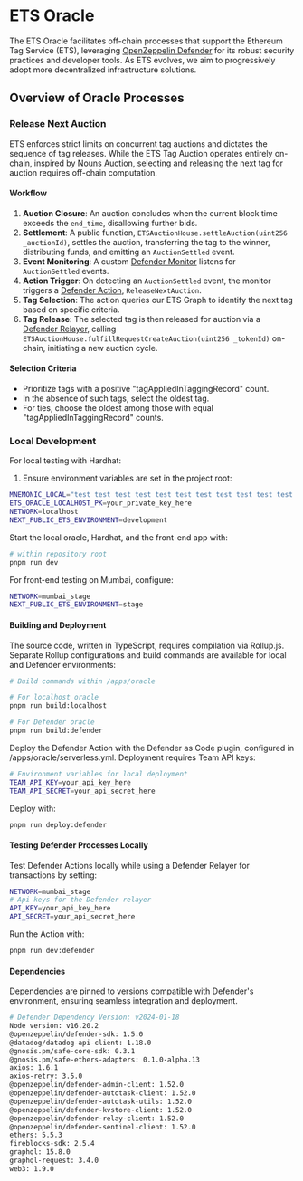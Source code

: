 # ETS Oracle

The ETS Oracle facilitates off-chain processes that support the Ethereum Tag Service (ETS), leveraging [OpenZeppelin Defender](https://www.openzeppelin.com/defender) for its robust security practices and developer tools. As ETS evolves, we aim to progressively adopt more decentralized infrastructure solutions.

## Overview of Oracle Processes

### Release Next Auction

ETS enforces strict limits on concurrent tag auctions and dictates the sequence of tag releases. While the ETS Tag Auction operates entirely on-chain, inspired by [Nouns Auction](https://nouns.wtf/), selecting and releasing the next tag for auction requires off-chain computation.

#### Workflow

1. **Auction Closure**: An auction concludes when the current block time exceeds the `end_time`, disallowing further bids.
2. **Settlement**: A public function, `ETSAuctionHouse.settleAuction(uint256 _auctionId)`, settles the auction, transferring the tag to the winner, distributing funds, and emitting an `AuctionSettled` event.
3. **Event Monitoring**: A custom [Defender Monitor](https://docs.openzeppelin.com/defender/v2/module/monitor) listens for `AuctionSettled` events.
4. **Action Trigger**: On detecting an `AuctionSettled` event, the monitor triggers a [Defender Action](https://docs.openzeppelin.com/defender/v2/module/actions), `ReleaseNextAuction`.
5. **Tag Selection**: The action queries our ETS Graph to identify the next tag based on specific criteria.
6. **Tag Release**: The selected tag is then released for auction via a [Defender Relayer](https://docs.openzeppelin.com/defender/v2/manage/relayers), calling `ETSAuctionHouse.fulfillRequestCreateAuction(uint256 _tokenId)` on-chain, initiating a new auction cycle.

#### Selection Criteria

- Prioritize tags with a positive "tagAppliedInTaggingRecord" count.
- In the absence of such tags, select the oldest tag.
- For ties, choose the oldest among those with equal "tagAppliedInTaggingRecord" counts.

### Local Development

For local testing with Hardhat:

1. Ensure environment variables are set in the project root:

```bash
MNEMONIC_LOCAL="test test test test test test test test test test test junk"
ETS_ORACLE_LOCALHOST_PK=your_private_key_here
NETWORK=localhost
NEXT_PUBLIC_ETS_ENVIRONMENT=development
```

Start the local oracle, Hardhat, and the front-end app with:

```bash
# within repository root
pnpm run dev
```

For front-end testing on Mumbai, configure:

```bash
NETWORK=mumbai_stage
NEXT_PUBLIC_ETS_ENVIRONMENT=stage
```

#### Building and Deployment

The source code, written in TypeScript, requires compilation via Rollup.js. Separate Rollup configurations and build commands are available for local and Defender environments:

```bash
# Build commands within /apps/oracle

# For localhost oracle
pnpm run build:localhost

# For Defender oracle
pnpm run build:defender
```

Deploy the Defender Action with the Defender as Code plugin, configured in /apps/oracle/serverless.yml. Deployment requires Team API keys:

```bash
# Environment variables for local deployment
TEAM_API_KEY=your_api_key_here
TEAM_API_SECRET=your_api_secret_here
```

Deploy with:

```bash
pnpm run deploy:defender
```

#### Testing Defender Processes Locally

Test Defender Actions locally while using a Defender Relayer for transactions by setting:

```bash
NETWORK=mumbai_stage
# Api keys for the Defender relayer
API_KEY=your_api_key_here
API_SECRET=your_api_secret_here
```

Run the Action with:

```bash
pnpm run dev:defender
```

#### Dependencies

Dependencies are pinned to versions compatible with Defender's environment, ensuring seamless integration and deployment.

```bash
# Defender Dependency Version: v2024-01-18
Node version: v16.20.2
@openzeppelin/defender-sdk: 1.5.0
@datadog/datadog-api-client: 1.18.0
@gnosis.pm/safe-core-sdk: 0.3.1
@gnosis.pm/safe-ethers-adapters: 0.1.0-alpha.13
axios: 1.6.1
axios-retry: 3.5.0
@openzeppelin/defender-admin-client: 1.52.0
@openzeppelin/defender-autotask-client: 1.52.0
@openzeppelin/defender-autotask-utils: 1.52.0
@openzeppelin/defender-kvstore-client: 1.52.0
@openzeppelin/defender-relay-client: 1.52.0
@openzeppelin/defender-sentinel-client: 1.52.0
ethers: 5.5.3
fireblocks-sdk: 2.5.4
graphql: 15.8.0
graphql-request: 3.4.0
web3: 1.9.0
```
